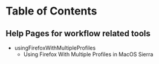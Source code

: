 

# Table of Contents

## Help Pages for workflow related tools

* usingFirefoxWithMultipleProfiles
    * Using Firefox With Multiple Profiles in MacOS Sierra
